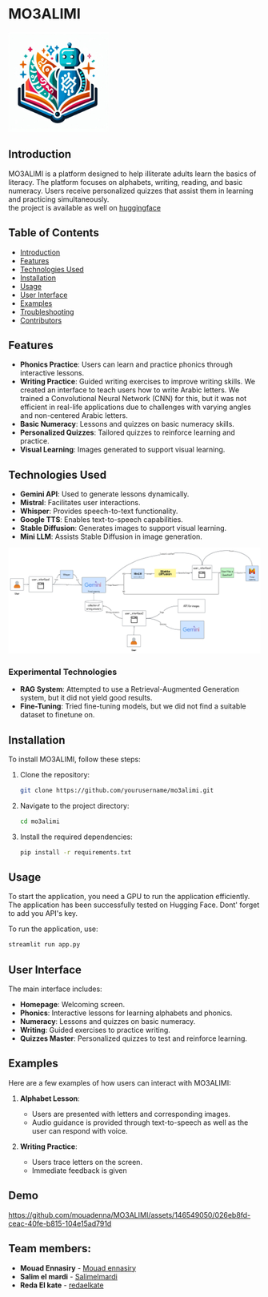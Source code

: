 # MO3ALIMI

<img src="logo.png" alt="MO3ALIMI Logo" width="200"/>

## Introduction
MO3ALIMI is a platform designed to help illiterate adults learn the basics of literacy. The platform focuses on alphabets, writing, reading, and basic numeracy. Users receive personalized quizzes that assist them in learning and practicing simultaneously.<br>
the project is available as well on [huggingface](https://huggingface.co/spaces/mouadenna/MO3ALIMI)

## Table of Contents
- [Introduction](#introduction)
- [Features](#features)
- [Technologies Used](#technologies-used)
- [Installation](#installation)
- [Usage](#usage)
- [User Interface](#user-interface)
- [Examples](#examples)
- [Troubleshooting](#troubleshooting)
- [Contributors](#contributors)

## Features
- **Phonics Practice**: Users can learn and practice phonics through interactive lessons.
- **Writing Practice**: Guided writing exercises to improve writing skills. We created an interface to teach users how to write Arabic letters. We trained a Convolutional Neural Network (CNN) for this, but it was not efficient in real-life applications due to challenges with varying angles and non-centered Arabic letters.
- **Basic Numeracy**: Lessons and quizzes on basic numeracy skills.
- **Personalized Quizzes**: Tailored quizzes to reinforce learning and practice.
- **Visual Learning**: Images generated to support visual learning.

## Technologies Used
- **Gemini API**: Used to generate lessons dynamically.
- **Mistral**: Facilitates user interactions.
- **Whisper**: Provides speech-to-text functionality.
- **Google TTS**: Enables text-to-speech capabilities.
- **Stable Diffusion**: Generates images to support visual learning.
- **Mini LLM**: Assists Stable Diffusion in image generation.

<img src="Concept map.png" alt="MO3ALIMI Logo" width="1000"/>


### Experimental Technologies
- **RAG System**: Attempted to use a Retrieval-Augmented Generation system, but it did not yield good results.
- **Fine-Tuning**: Tried fine-tuning models, but we did not find a suitable dataset to finetune on.

## Installation
To install MO3ALIMI, follow these steps:

1. Clone the repository:
    ```bash
    git clone https://github.com/yourusername/mo3alimi.git
    ```
2. Navigate to the project directory:
    ```bash
    cd mo3alimi
    ```
3. Install the required dependencies:
    ```bash
    pip install -r requirements.txt
    ```

## Usage
To start the application, you need a GPU to run the application efficiently. The application has been successfully tested on Hugging Face.
Dont' forget to add you API's key.

To run the application, use:
```bash
streamlit run app.py
```

## User Interface
The main interface includes:
- **Homepage**: Welcoming screen.
- **Phonics**: Interactive lessons for learning alphabets and phonics.
- **Numeracy**: Lessons and quizzes on basic numeracy.
- **Writing**: Guided exercises to practice writing.
- **Quizzes Master**: Personalized quizzes to test and reinforce learning.


## Examples
Here are a few examples of how users can interact with MO3ALIMI:

1. **Alphabet Lesson**:
    - Users are presented with letters and corresponding images.
    - Audio guidance is provided through text-to-speech as well as the user can respond with voice.

2. **Writing Practice**:
    - Users trace letters on the screen.
    - Immediate feedback is given
## Demo
https://github.com/mouadenna/MO3ALIMI/assets/146549050/026eb8fd-ceac-40fe-b815-104e15ad791d

## Team members:
- **Mouad Ennasiry** - [Mouad ennasiry](https://github.com/mouadenna)
- **Salim el mardi** - [Salimelmardi](https://github.com/salimelmardi)
- **Reda El kate** - [redaelkate](https://github.com/redaelkate)
